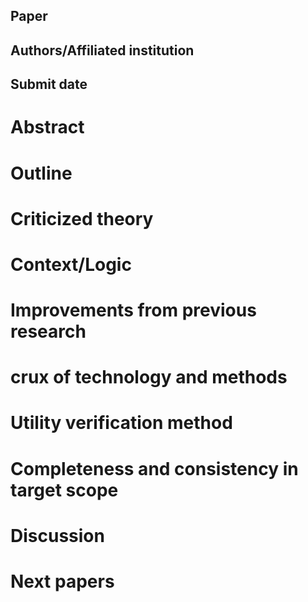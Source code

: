 ## Paper

## Authors/Affiliated institution

## Submit date

# Abstract

# Outline

# Criticized theory

# Context/Logic

# Improvements from previous research

# crux of technology and methods

# Utility verification method

# Completeness and consistency in target scope

# Discussion

# Next papers
